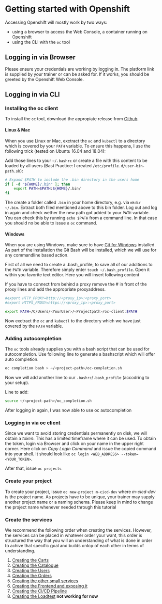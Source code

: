 # Getting started with Openshift

Accessing Openshift will mostly work by two ways:

* using a browser to access the  Web Console, a container running on Openshift
* using the CLI with the `oc` tool

## Logging in via Browser

Please ensure your credentials are working by logging in. The platform link is supplied by your trainer or can be asked for. If it works, you should be greeted by the Openshift Web Console.

## Logging in via CLI

### Installing the oc client 

To install the `oc` tool, download the appropiate release from [Github](https://github.com/openshift/origin/releases). 

#### Linux & Mac
When you use Linux or Mac, exctract the `oc` and `kubectl` to a directory which is covered by your `PATH` variable. To ensure this happens, I use the following trick (tested on Ubuntu 16.04 and 18.04):

Add those lines to your `~/.bashrc` or create a file with this content to be loaded by all users (Bast Practice: I created `/etc/profile.d/user-bin-path.sh`):
```bash
# Expand $PATH to include the .bin directory in the users home
if [ -d "${HOME}/.bin" ]; then
    export PATH=$PATH:${HOME}/.bin/
fi
```
The create a folder called `.bin` in your home directory, e.g. via `mkdir ~/.bin`. Extract both filed mentioned above to this bin folder. Log out and log in again and check wether the new path got added to your `PATH` variable. You can check this by running `echo $PATH` from a command line. In that case you should no be able to issue a `oc` command.

#### Windows
When you are using Windows, make sure to have [Git for Windows](https://git-scm.com/download/win) installed. As part of the installation the Git Bash will be installed, which we will use for any commandline based action.

First of all we need to create a .bash_profile, to save all of our additions to the `PATH` variable. Therefore simply enter `touch ~/.bash_profile`. Open it within you favorite text editor. 
Here you will insert following content

If you have to connect from behind a proxy remove the # in front of the proxy lines and add the appropriate proxyaddress.

```bash
#export HTTP_PROXY=http://<proxy_ip>:<proxy_port>
#export HTTPS_PROXY=https://<proxy_ip>:<proxy_port>

export PATH=/C/Users/<YourUser>/<Projectpath>/oc-client:$PATH
```
Now exctract the `oc` and `kubectl` to the directory which we have just covered by the `PATH` variable.

### Adding autocompletion

The `oc` tools already supplies you with a bash script that can be used for autocompletion. Use following line to generate a bashscript which will offer auto completion.

```bash
oc completion bash > ~/<project-path>/oc-completion.sh
```

Now we will add another line to our `.bashrc`/`.bash_profile` (accodring to your setup).

Line to add:
```bash
source ~/<project-path>/oc_completion.sh
```
 After logging in again, I was now able to use oc autocompletion

### Logging in via oc client

Since we want to avoid storing credentials permanently on disk, we will obtain a *token*. This has a limited timeframe where it can be used. To obtain the token, login via Browser and click on your name in the upper right corner. Here click on *Copy Login Command* and issue the copied command into your shell. It should look like `oc login <WEB_ADDRESS> --token=<YOUR_TOKEN>`.

After that, issue `oc projects`

### Create your project

To create your project, issue `oc new-project m-cicd-dev` where *m-cicd-dev* is the project name. As projects have to be unique, your trainer may supply another project name or a naming schema. Please keep in mind to change the project name whenever needed through this tutorial

### Create the services

We recommend the following order when creating the services. However, the services can be placed in whatever order your want, this order is structured the way that you will an understanding of what is done in order to achive that specific goal and builds ontop of each other in terms of understanding.

1. [Creating the Carts](README_CARTS.md)
2. [Creating the Catalogue](README_CATALOGUE.md)
3. [Creating the Users](README_USERS.md)
4. [Creating the Orders](README_ORDERS.md)
5. [Creating the other small services](README_OTHERS.md)
6. [Creating the Frontend and exposing it](README_FRONTEND.md)
7. [Creating the CI/CD Pipeline](README_CICD.md)
8. [Creating the Loadtest](README_LOADTEST.md) **not working for now**
